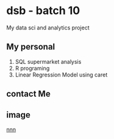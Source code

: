 # dsb - batch 10
My data sci and analytics project
## My personal 
1. SQL supermarket analysis
2. R programing
3. Linear Regression Model using caret

## contact Me

## image
[nnn](![image](https://github.com/user-attachments/assets/60e0cdb9-2f55-40b6-81db-054e0e48e1be)) 
